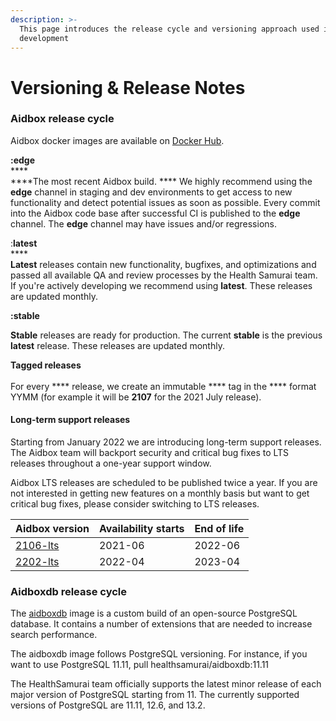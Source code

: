 ```yaml
---
description: >-
  This page introduces the release cycle and versioning approach used in Aidbox
  development
---
```


# Versioning & Release Notes

### Aidbox release cycle

Aidbox docker images are available on [Docker Hub](https://hub.docker.com/u/healthsamurai).&#x20;

**:edge**\
****\
****The most recent Aidbox build. **** We highly recommend using the **edge** channel in staging and dev environments to get access to new functionality and detect potential issues as soon as possible. Every commit into the Aidbox code base after successful CI is published to the **edge** channel. The **edge** channel may have issues and/or regressions.

:**latest**\
****\
**Latest** releases contain new functionality, bugfixes, and optimizations and passed all available QA and review processes by the Health Samurai team. If you're actively developing we recommend using **latest**. These releases are updated monthly.

**:stable**

**Stable** releases are ready for production. The current **stable** is the previous **latest** release. These releases are updated monthly.&#x20;

**Tagged releases**\
\
For every \*\*\*\* release, we create an immutable \*\*\*\* tag in the \*\*\*\* format YYMM (for example it will be **2107** for the 2021 July release).

#### Long-term support releases

Starting from January 2022 we are introducing long-term support releases. The Aidbox team will backport security and critical bug fixes to LTS releases throughout a one-year support window.

Aidbox LTS releases are scheduled to be published twice a year. If you are not interested in getting new features on a monthly basis but want to get critical bug fixes, please consider switching to LTS releases.

| Aidbox version                                                                                                                                                                      | Availability starts | End of life |
| ----------------------------------------------------------------------------------------------------------------------------------------------------------------------------------- | ------------------- | ----------- |
| [2106-lts](https://hub.docker.com/layers/healthsamurai/aidboxone/2106-lts/images/sha256-4e4566ee3f472cbc4c26ddf253c1bb3c0894cc6a0e307ef7a6b9a15fafba510c?context=explore)           | 2021-06             | 2022-06     |
| [2202-lts](https://hub.docker.com/layers/aidboxone/healthsamurai/aidboxone/2202-lts/images/sha256-997c1e28b8ea2274979caf3fe2e6e620fa5eacd18f49195c293b7c74f85ec23d?context=explore) | 2022-04             | 2023-04     |

### Aidboxdb release cycle

The [aidboxdb](https://hub.docker.com/r/healthsamurai/aidboxdb/tags?page=1\&ordering=last\_updated) image is a custom build of an open-source PostgreSQL database. It contains a number of extensions that are needed to increase search performance.

The aidboxdb image follows PostgreSQL versioning. For instance, if you want to use PostgreSQL 11.11, pull healthsamurai/aidboxdb:11.11

The HealthSamurai team officially supports the latest minor release of each major version of PostgreSQL starting from 11. The currently supported versions of PostgreSQL are 11.11, 12.6, and 13.2.
